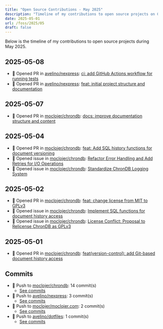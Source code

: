 ```yaml
---
title: "Open Source Contributions - May 2025"
description: "Timeline of my contributions to open source projects on GitHub during May 2025."
date: 2025-05-01
url: /foss/2025/05
draft: false
---
```


Below is the timeline of my contributions to open source projects during May 2025.

## 2025-05-08

- 🔀 Opened PR in [avelino/nexpress](https://github.com/avelino/nexpress): [ci: add GitHub Actions workflow for running tests](https://github.com/avelino/nexpress/pull/2)
- 🔀 Opened PR in [avelino/nexpress](https://github.com/avelino/nexpress): [feat: initial project structure and documentation](https://github.com/avelino/nexpress/pull/1)

## 2025-05-07

- 🔀 Opened PR in [moclojer/chrondb](https://github.com/moclojer/chrondb): [docs: improve documentation structure and content](https://github.com/moclojer/chrondb/pull/34)

## 2025-05-04

- 🔀 Opened PR in [moclojer/chrondb](https://github.com/moclojer/chrondb): [feat: Add SQL history functions for document versioning](https://github.com/moclojer/chrondb/pull/31)
- 🐛 Opened issue in [moclojer/chrondb](https://github.com/moclojer/chrondb): [Refactor Error Handling and Add Retries for I/O Operations](https://github.com/moclojer/chrondb/issues/33)
- 🐛 Opened issue in [moclojer/chrondb](https://github.com/moclojer/chrondb): [Standardize ChronDB Logging System](https://github.com/moclojer/chrondb/issues/32)

## 2025-05-02

- 🔀 Opened PR in [moclojer/chrondb](https://github.com/moclojer/chrondb): [feat: change license from MIT to GPLv3](https://github.com/moclojer/chrondb/pull/29)
- 🐛 Opened issue in [moclojer/chrondb](https://github.com/moclojer/chrondb): [Implement SQL functions for document history access](https://github.com/moclojer/chrondb/issues/30)
- 🐛 Opened issue in [moclojer/chrondb](https://github.com/moclojer/chrondb): [License Conflict: Proposal to Relicense ChronDB as GPLv3](https://github.com/moclojer/chrondb/issues/28)

## 2025-05-01

- 🔀 Opened PR in [moclojer/chrondb](https://github.com/moclojer/chrondb): [feat(version-control): add Git-based document history access](https://github.com/moclojer/chrondb/pull/27)

## Commits

- 🔨 Push to [moclojer/chrondb](https://github.com/moclojer/chrondb): 14 commit(s)
  - [See commits](https://github.com/moclojer/chrondb/commits?author=avelino&since=2025-05-01T00:00:00Z&until=2025-05-31T23:59:59Z)
- 🔨 Push to [avelino/nexpress](https://github.com/avelino/nexpress): 3 commit(s)
  - [See commits](https://github.com/avelino/nexpress/commits?author=avelino&since=2025-05-01T00:00:00Z&until=2025-05-31T23:59:59Z)
- 🔨 Push to [moclojer/moclojer.com](https://github.com/moclojer/moclojer.com): 2 commit(s)
  - [See commits](https://github.com/moclojer/moclojer.com/commits?author=avelino&since=2025-05-01T00:00:00Z&until=2025-05-31T23:59:59Z)
- 🔨 Push to [avelino/dotfiles](https://github.com/avelino/dotfiles): 1 commit(s)
  - [See commits](https://github.com/avelino/dotfiles/commits?author=avelino&since=2025-05-01T00:00:00Z&until=2025-05-31T23:59:59Z)


